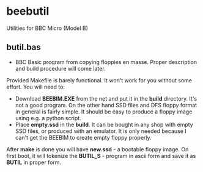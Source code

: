 # beebutil
Utilities for BBC Micro (Model B)

## butil.bas
* BBC Basic program from copying floppies en masse. Proper description and build procedure will come later.

Provided Makefile is barely functional. It won't work for you without some effort. You will need to:
- Download **BEEBIM.EXE** from the net and put it in the **build** directory. It's not a good program. On the other hand SSD files and DFS floppy format in general is fairly simple. It should be easy to produce a floppy image using e.g. a python script.
- Place **empty.ssd** in the **build**. It can be bought in any shop with empty SSD files, or produced with an emulator. It is only needed because I can't get the BEEBIM to create empty floppy properly.

After **make** is done you will have **new.ssd** - a bootable floppy image. On first boot, it will tokenize the **BUTIL_S** - program in ascii form and save it as **BUTIL** in proper form. 

